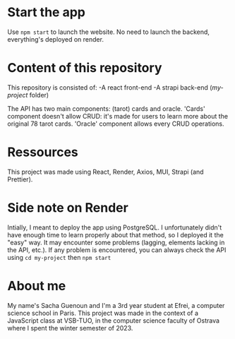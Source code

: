 # Start the app

Use `npm start` to launch the website. No need to launch the backend, everything's deployed on render.

# Content of this repository

This repository is consisted of:
    -A react front-end
    -A strapi back-end (*my-project* folder)

The API has two main components: (tarot) cards and oracle. 'Cards' component doesn't allow CRUD: it's made for users to learn more about the original 78 tarot cards. 'Oracle' component allows every CRUD operations.

# Ressources

This project was made using React, Render, Axios, MUI, Strapi (and Prettier). 

# Side note on Render

Intially, I meant to deploy the app using PostgreSQL. I unfortunately didn't have enough time to learn properly about that method, so I deployed it the "easy" way. It may encounter some problems (lagging, elements lacking in the API, etc.). If any problem is encountered, you can always check the API using `cd my-project` then `npm start`

# About me

My name's Sacha Guenoun and I'm a 3rd year student at Efrei, a computer science school in Paris. This project was made in the context of a JavaScript class at VSB-TUO, in the computer science faculty of Ostrava where I spent the winter semester of 2023.

